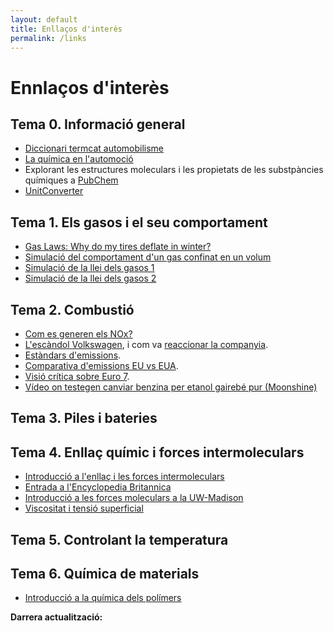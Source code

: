 ```yaml
---
layout: default
title: Enllaços d'interès
permalink: /links
---
```


# Ennlaços d'interès

## Tema 0. Informació general

* [Diccionari termcat automobilisme](https://www.termcat.cat/ca/diccionaris-en-linia/162)
* [La química en l'automoció](https://www.quimicaysociedad.org/wp-content/uploads/2018/05/archivo18.pdf)
* Explorant les estructures moleculars i les propietats de les substpàncies químiques a [PubChem](https://pubchem.ncbi.nlm.nih.gov/)
* [UnitConverter](https://www.unitconverters.net/)

## Tema 1. Els gasos i el seu comportament

* [Gas Laws: Why do my tires deflate in winter?](https://www.youtube.com/watch?v=HBmnd0VhvsY)  
* [Simulació del comportament d'un gas confinat en un volum](https://phet.colorado.edu/sims/html/gases-intro/latest/gases-intro_en.html)
* [Simulació de la llei dels gasos 1](https://teachchemistry.org/classroom-resources/the-gas-laws-simulation)
* [Simulació de la llei dels gasos 2](https://ch301.cm.utexas.edu/simulations/js/idealgaslaw/)

## Tema 2. Combustió

* [Com es generen els NOx?](https://blog.centralderecambios.com/sabias-que-automocion/emisiones-del-automovil/)
* [L'escàndol Volkswagen](https://www.bbc.com/news/business-34324772), i com va [reaccionar la companyia](https://www.caranddriver.com/news/a15339250/everything-you-need-to-know-about-the-vw-diesel-emissions-scandal/).
* [Estàndars d'emissions](https://theicct.org/sites/default/files/publications/Future%20_HDV_standards_opportunity_20191125.pdf).
* [Comparativa d'emissions EU vs EUA](https://www.europarl.europa.eu/cmsdata/112300/2016.12.05-Comparative%20study%20of%20US%20and%20EU%20Vehicle%20emissions%20legislation_Martin_Nesbit_IEEP.pdf).
* [Visió crítica sobre Euro 7](https://www.aecc.eu/status-of-euro-7/).
* [Vídeo on testegen canviar benzina per etanol gairebé pur (Moonshine)](https://youtu.be/_PG1Wt53w7k?si=hBRp02Omno9I8XB_)

## Tema 3. Piles i bateries

## Tema 4. Enllaç químic i forces intermoleculars

* [Introducció a l'enllaç i les forces intermoleculars](https://scienceready.com.au/pages/intramolecular-bonds-and-intermolecular-forces?srsltid=AfmBOooh2jf2djskVVXF4GL8zqpNbknWpigeiQuuiFp_jZo0UG-AyGtU)
* [Entrada a l'Encyclopedia Britannica](https://www.britannica.com/science/chemical-bonding/Ionic-and-covalent-compounds)
* [Introducció a les forces moleculars a la UW-Madison](https://wisc.pb.unizin.org/minimisgenchem/chapter/an-introduction-to-intermolecular-forces-m10q1/)
* [Viscositat i tensió superficial](https://chem.libretexts.org/Bookshelves/General_Chemistry/Map%3A_A_Molecular_Approach_(Tro)/11%3A_Liquids_Solids_and_Intermolecular_Forces/11.04%3A_Intermolecular_Forces_in_Action-_Surface_Tension_Viscosity_and_Capillary_Action)

## Tema 5. Controlant la temperatura

## Tema 6. Química de materials

* [Introducció a la química dels polímers](https://www2.chemistry.msu.edu/faculty/reusch/virttxtjml/polymers.htm)

<p><strong>Darrera actualització:</strong> <span id="updateDate"></span></p>

<script>
  document.getElementById("updateDate").innerText = new Date().toLocaleDateString();
</script>



